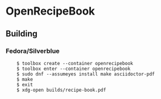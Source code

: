 # OpenRecipeBook

## Building

### Fedora/Silverblue

```
    $ toolbox create --container openrecipebook
    $ toolbox enter --container openrecipebook
    $ sudo dnf --assumeyes install make asciidoctor-pdf
    $ make
    $ exit
    $ xdg-open builds/recipe-book.pdf
```
